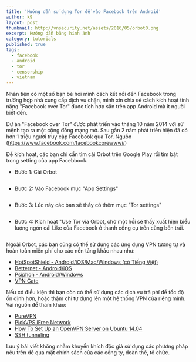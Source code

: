 ```yaml
---
title: 'Hướng dẫn sử dụng Tor để vào Facebook trên Android'
author: k9
layout: post
thumbnail: http://vnsecurity.net/assets/2016/05/orbot0.png
excerpt: Hưóng dẫn bằng hỉnh ảnh
category: tutorials
published: true
tags:
  - facebook
  - android
  - tor
  - censorship
  - vietnam
---
```


Nhân tiện có một số bạn bè hỏi mình cách kết nối đến Facebook trong trường hợp nhà cung cấp dịch vụ chặn, mình xin chia sẻ cách kích hoạt tính năng "Facebook over Tor" được tích hợp sẵn trên app Android mà ít người biết đến.

Dự án "Facebook over Tor" được phát triển vào tháng 10 năm 2014 với sứ mệnh tạo ra một cộng đồng mạng mở. Sau gần 2 năm phát triển hiện đã có hơn 1 triệu người truy cập Facebook qua Tor. Nguồn (https://www.facebook.com/facebookcorewwwi/)

Để kích hoạt, các bạn chỉ cần tìm cài Orbot trên Google Play rồi tìm bật trong setting của app Facebbook.

- Bước 1: Cài Orbot

<img alt="" src="http://vnsecurity.net/assets/2016/05/orbot1.png"  />

- Bước 2: Vào Facebook mục "App Settings"

<img alt="" src="http://vnsecurity.net/assets/2016/05/orbot2.png"  />

- Bước 3: Lúc này các bạn sẽ thấy có thêm mục "Tor settings"

<img alt="" src="http://vnsecurity.net/assets/2016/05/orbot3.png"  />

- Bước 4: Kích hoạt "Use Tor via Orbot, chờ một hồi sẽ thấy xuất hiện biểu lượng ngón cái Like của Facebook ở thanh công cụ trên cùng bên trái.

<img alt="" src="http://vnsecurity.net/assets/2016/05/orbot4.png"  />

Ngoài Orbot, các bạn cũng có thể sử dụng các ứng dụng VPN tương tự và hoàn toàn miễn phí cho các nền tảng khác nhau như:

- [HotSpotShield - Android/iOS/Mac/Windows (có Tiếng Việt)](https://www.hotspotshield.com/vi/)
- [Betternet - Android/iOS](https://www.betternet.co/download)
- [Psiphon - Android/Windows](http://psiphon3.com/en/download)
- [VPN Gate](http://www.vpngate.net/en/)

Nếu có điều kiện thì bạn còn có thể sử dụng các dịch vụ trả phí để tốc độ ổn định hơn, hoặc thậm chí tự dựng lên một hệ thống VPN của riêng mình. Vài nguồn để tham khảo:

- [PureVPN](https://www.purevpn.com)
- [PickVPS iFree Network](http://pickvps.com/manual/ifree-network/)
- [How To Set Up an OpenVPN Server on Ubuntu 14.04](https://www.digitalocean.com/community/tutorials/how-to-set-up-an-openvpn-server-on-ubuntu-14-04)
- [SSH tunneling](http://www.linuxjournal.com/content/ssh-tunneling-poor-techies-vpn)

Lưu ý bài viết không nhằm khuyến khích độc giả sử dụng các phương pháp nêu trên để qua mặt chính sách của các công ty, đoàn thể, tổ chức.
